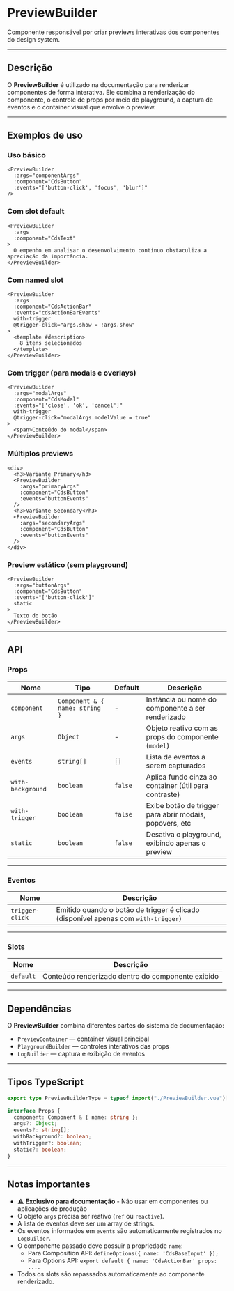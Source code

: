 # PreviewBuilder

Componente responsável por criar previews interativas dos componentes do design system.

---

## Descrição

O **PreviewBuilder** é utilizado na documentação para renderizar componentes de forma interativa.
Ele combina a renderização do componente, o controle de props por meio do playground, a captura de eventos e o container visual que envolve o preview.

---

## Exemplos de uso

### Uso básico
```vue
<PreviewBuilder
  :args="componentArgs"
  :component="CdsButton"
  :events="['button-click', 'focus', 'blur']"
/>
```

### Com slot default
```vue
<PreviewBuilder
  :args
  :component="CdsText"
>
  O empenho em analisar o desenvolvimento contínuo obstaculiza a apreciação da importância.
</PreviewBuilder>
```

### Com named slot
```vue
<PreviewBuilder
  :args
  :component="CdsActionBar"
  :events="cdsActionBarEvents"
  with-trigger
  @trigger-click="args.show = !args.show"
>
  <template #description>
    8 itens selecionados
  </template>
</PreviewBuilder>
```

### Com trigger (para modais e overlays)
```vue
<PreviewBuilder
  :args="modalArgs"
  :component="CdsModal"
  :events="['close', 'ok', 'cancel']"
  with-trigger
  @trigger-click="modalArgs.modelValue = true"
>
  <span>Conteúdo do modal</span>
</PreviewBuilder>
```

### Múltiplos previews
```vue
<div>
  <h3>Variante Primary</h3>
  <PreviewBuilder
    :args="primaryArgs"
    :component="CdsButton"
    :events="buttonEvents"
  />
  <h3>Variante Secondary</h3>
  <PreviewBuilder
    :args="secondaryArgs"
    :component="CdsButton"
    :events="buttonEvents"
  />
</div>
```

### Preview estático (sem playground)
```vue
<PreviewBuilder
  :args="buttonArgs"
  :component="CdsButton"
  :events="['button-click']"
  static
>
  Texto do botão
</PreviewBuilder>
```

---

## API

### Props

| Nome | Tipo | Default | Descrição |
|------|------|---------|-----------|
| `component` | `Component & { name: string }` | - | Instância ou nome do componente a ser renderizado |
| `args` | `Object` | - | Objeto reativo com as props do componente (`model`) |
| `events` | `string[]` | `[]` | Lista de eventos a serem capturados |
| `with-background` | `boolean` | `false` | Aplica fundo cinza ao container (útil para contraste) |
| `with-trigger` | `boolean` | `false` | Exibe botão de trigger para abrir modais, popovers, etc |
| `static` | `boolean` | `false` | Desativa o playground, exibindo apenas o preview |

---

### Eventos

| Nome | Descrição |
|------|-----------|
| `trigger-click` | Emitido quando o botão de trigger é clicado (disponível apenas com `with-trigger`) |

---

### Slots

| Nome | Descrição |
|------|-----------|
| `default` | Conteúdo renderizado dentro do componente exibido |

---

## Dependências

O **PreviewBuilder** combina diferentes partes do sistema de documentação:
- `PreviewContainer` — container visual principal
- `PlaygroundBuilder` — controles interativos das props
- `LogBuilder` — captura e exibição de eventos

---

## Tipos TypeScript

```typescript
export type PreviewBuilderType = typeof import("./PreviewBuilder.vue")["default"];

interface Props {
  component: Component & { name: string };
  args?: Object;
  events?: string[];
  withBackground?: boolean;
  withTrigger?: boolean;
  static?: boolean;
}
```

---

## Notas importantes

- ⚠️ **Exclusivo para documentação** - Não usar em componentes ou aplicações de produção
- O objeto `args` precisa ser reativo (`ref` ou `reactive`).
- A lista de eventos deve ser um array de strings.
- Os eventos informados em `events` são automaticamente registrados no `LogBuilder`.
- O componente passado deve possuir a propriedade `name`:
  - Para Composition API: `defineOptions({ name: 'CdsBaseInput' });`
  - Para Options API: ```export default {
	name: 'CdsActionBar'
	props: ....```
- Todos os slots são repassados automaticamente ao componente renderizado.
